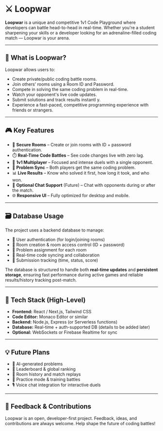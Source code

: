 # ⚔️ Loopwar

**Loopwar** is a unique and competitive 1v1 Code Playground where developers can battle head-to-head in real-time. Whether you're a student sharpening your skills or a developer looking for an adrenaline-filled coding match — Loopwar is your arena.

---

## 🚀 What is Loopwar?

Loopwar allows users to:
- Create private/public coding battle rooms.
- Join others' rooms using a Room ID and Password.
- Compete in solving the same coding problem in real-time.
- Watch your opponent's live code updates.
- Submit solutions and track results instantl y.
- Experience a fast-paced, competitive programming experience with friends or strangers.

---

## 🎮 Key Features

- 🔐 **Secure Rooms** – Create or join rooms with ID + password authentication.
- ⏱️ **Real-Time Code Battles** – See code changes live with zero lag.
- 👥 **1v1 Multiplayer** – Focused and intense duels with a single opponent.
- 🧠 **Problem Sync** – Both players get the same coding problem.
- 📊 **Live Results** – Know who solved it first, how long it took, and who won.
- 💬 **Optional Chat Support** (Future) – Chat with opponents during or after the match.
- 🌐 **Responsive UI** – Fully optimized for desktop and mobile.

---

## 🗃️ Database Usage

The project uses a backend database to manage:
- 🔸 User authentication (for login/joining rooms)
- 🔸 Room creation & room access control (ID + password)
- 🔸 Problem assignment for each room
- 🔸 Real-time code syncing and collaboration
- 🔸 Submission tracking (time, status, score)

The database is structured to handle both **real-time updates** and **persistent storage**, ensuring fast performance during active games and reliable results/history tracking post-match.

---

## 📌 Tech Stack (High-Level)

- **Frontend:** React / Next.js, Tailwind CSS
- **Code Editor:** Monaco Editor or similar
- **Backend:** Node.js, Express (or Serverless functions)
- **Database:** Real-time + auth-supported DB (details to be added later)
- **Optional:** WebSockets or Firebase Realtime for sync

---

## 💡 Future Plans

- 🧠 AI-generated problems
- 👑 Leaderboard & global ranking
- 📜 Room history and match replays
- 🧪 Practice mode & training battles
- 🎙️ Voice chat integration for interactive duels

---

## 📣 Feedback & Contributions

Loopwar is an open, developer-first project. Feedback, ideas, and contributions are always welcome. Help shape the future of coding battles!

